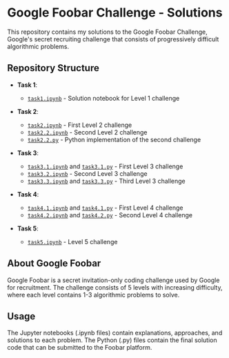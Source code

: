 # Google Foobar Challenge - Solutions

This repository contains my solutions to the Google Foobar Challenge, Google's secret recruiting challenge that consists of progressively difficult algorithmic problems.

## Repository Structure

- **Task 1**: 
  - [`task1.ipynb`](task1.ipynb) - Solution notebook for Level 1 challenge

- **Task 2**:
  - [`task2.ipynb`](task2.ipynb) - First Level 2 challenge
  - [`task2.2.ipynb`](task2.2.ipynb) - Second Level 2 challenge
  - [`task2.2.py`](task2.2.py) - Python implementation of the second challenge

- **Task 3**:
  - [`task3.1.ipynb`](task3.1.ipynb) and [`task3.1.py`](task3.1.py) - First Level 3 challenge
  - [`task3.2.ipynb`](task3.2.ipynb) - Second Level 3 challenge
  - [`task3.3.ipynb`](task3.3.ipynb) and [`task3.3.py`](task3.3.py) - Third Level 3 challenge

- **Task 4**:
  - [`task4.1.ipynb`](task4.1.ipynb) and [`task4.1.py`](task4.1.py) - First Level 4 challenge
  - [`task4.2.ipynb`](task4.2.ipynb) and [`task4.2.py`](task4.2.py) - Second Level 4 challenge

- **Task 5**:
  - [`task5.ipynb`](task5.ipynb) - Level 5 challenge

## About Google Foobar

Google Foobar is a secret invitation-only coding challenge used by Google for recruitment. The challenge consists of 5 levels with increasing difficulty, where each level contains 1-3 algorithmic problems to solve.

## Usage

The Jupyter notebooks (.ipynb files) contain explanations, approaches, and solutions to each problem.
The Python (.py) files contain the final solution code that can be submitted to the Foobar platform.
